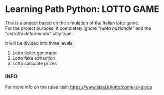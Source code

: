 # Learning Path Python: LOTTO GAME
This is a project based on the simulation of the Italian lotto game.  
For the project purpose, it completely ignore "_ruota nazionale_" and the "_estratto determinato_" play type.

It will be divided into three levels:

1. Lotto ticket generator
2. Lotto fake extraction
3. Lotto calculate prizes

### INFO
For more info on the rules visit: https://www.sisal.it/lotto/come-si-gioca